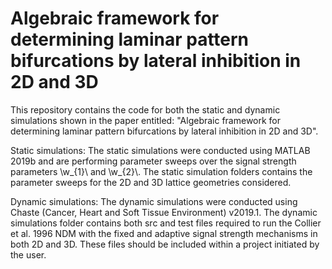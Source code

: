 # Algebraic framework for determining laminar pattern bifurcations by lateral inhibition in 2D and 3D

This repository contains the code for both the static and dynamic simulations shown in the paper entitled: "Algebraic framework for determining laminar pattern bifurcations by lateral inhibition in 2D and 3D".

Static simulations:
The static simulations were conducted using MATLAB 2019b and are performing parameter sweeps over the signal strength parameters \\w_{1}\\ and \\w_{2}\\. The static simulation folders contains the parameter sweeps for the 2D and 3D lattice geometries considered.

Dynamic simulations:
The dynamic simulations were conducted using Chaste (Cancer, Heart and Soft Tissue Environment) v2019.1. The dynamic simulations folder contains both src and test files required to run the Collier et al. 1996 NDM with the fixed and adaptive signal strength mechanisms in both 2D and 3D. These files should be included within a project initiated by the user.
